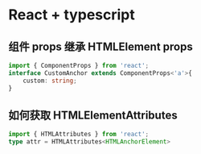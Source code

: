 # React + typescript

## 组件 props 继承 HTMLElement props

```ts
import { ComponentProps } from 'react';
interface CustomAnchor extends ComponentProps<'a'>{
	custom: string;
}
```

## 如何获取 HTMLElementAttributes

```ts
import { HTMLAttributes } from 'react';
type attr = HTMLAttributes<HTMLAnchorElement>
```